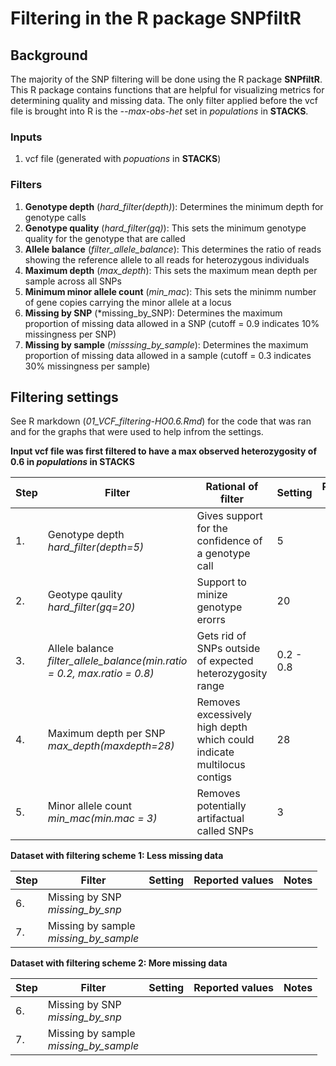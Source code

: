 # Filtering in the R package SNPfiltR

## Background

The majority of the SNP filtering will be done using the R package **SNPfiltR**. This R package contains functions that are helpful for visualizing metrics for determining quality and missing data. The only filter applied before the vcf file is brought into R is the *--max-obs-het* set in *populations* in **STACKS**. 

### Inputs
1. vcf file (generated with *popuations* in **STACKS**)

### Filters
1. **Genotype depth** (*hard_filter(depth)*): Determines the minimum depth for genotype calls
2. **Genotype quality** (*hard_filter(gq)*): This sets the minimum genotype quality for the genotype that are called
3. **Allele balance** (*filter_allele_balance*): This determines the ratio of reads showing the reference allele to all reads for heterozygous individuals
4. **Maximum depth** (*max_depth*): This sets the maximum mean depth per sample across all SNPs
5. **Minimum minor allele count** (*min_mac*): This sets the minimm number of gene copies carrying the minor allele at a locus
6. **Missing by SNP** (*missing_by_SNP): Determines the maximum proportion of missing data allowed in a SNP (cutoff = 0.9 indicates 10% missingness per SNP)
7. **Missing by sample** (*misssing_by_sample*): Determines the maximum proportion of missing data allowed in a sample (cutoff = 0.3 indicates 30% missingness per sample)

## Filtering settings

See R markdown (*01_VCF_filtering-HO0.6.Rmd*) for the code that was ran and for the graphs that were used to help infrom the settings.  

**Input vcf file was first filtered to have a max observed heterozygosity of 0.6 in *populations* in STACKS**
  
| Step | Filter | Rational of filter | Setting | Reported values |
| --- | --- | --- | --- | --- |
| 1. | Genotype depth <br> *hard_filter(depth=5)* | Gives support for the confidence of a genotype call | 5 | |
| 2. | Geotype qaulity <br> *hard_filter(gq=20)* | Support to minize genotype erorrs | 20 | |
| 3. | Allele balance <br> *filter_allele_balance(min.ratio = 0.2, max.ratio = 0.8)* | Gets rid of SNPs outside of expected heterozygosity range | 0.2 - 0.8 | |
| 4. | Maximum depth per SNP <br> *max_depth(maxdepth=28)* | Removes excessively high depth which could indicate multilocus contigs | 28 | |
| 5. | Minor allele count <br> *min_mac(min.mac = 3)* | Removes potentially artifactual called SNPs | 3 | |

**Dataset with filtering scheme 1: Less missing data**  

| Step | Filter | Setting | Reported values | Notes | 
| --- | --- | --- | --- | --- |
| 6. | Missing by SNP <br> *missing_by_snp* | | | |
| 7. | Missing by sample <br> *missing_by_sample* | | |


**Dataset with filtering scheme 2: More missing data**  

| Step | Filter | Setting | Reported values | Notes | 
| --- | --- | --- | --- | --- |
| 6. | Missing by SNP <br> *missing_by_snp* | | | |
| 7. | Missing by sample <br> *missing_by_sample* | | |
